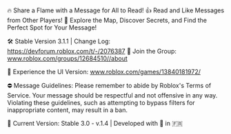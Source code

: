 🔥 Share a Flame with a Message for All to Read!
👍 Read and Like Messages from Other Players!
👀 Explore the Map, Discover Secrets, and Find the Perfect Spot for Your Message!

🛠️ Stable Version 3.1.1 | Change Log: https://devforum.roblox.com/t/-/2076387
👥 Join the Group: www.roblox.com/groups/12684510//about

🎨 Experience the UI Version: www.roblox.com/games/13840181972/

⛔ Message Guidelines: Please remember to abide by Roblox's Terms of Service. Your message should be respectful and not offensive in any way. Violating these guidelines, such as attempting to bypass filters for inappropriate content, may result in a ban.

🚀 Current Version: Stable 3.0 - v.1.4 | Developed with 💖 in 🇫🇷
